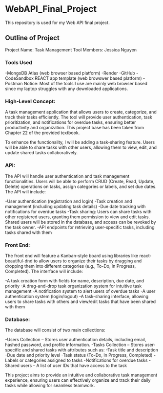 # WebAPI_Final_Project
This repository is used for my Web API final project.

## Outline of Project
Project Name: Task Management Tool
Members: Jessica Nguyen

### Tools Used
-MongoDB Atlas (web browser based platform)
-Render
-GitHub
-CodeSandbox REACT app template (web browswer based platform)
-Postman
Notice: Most of the tools I use are mainly web browser based since my laptop struggles with any downloaded applications.

### High-Level Concept:
A task management application that allows users to create, categorize, and track their tasks efficiently. The tool will provide user authentication, task prioritization, and notifications for overdue tasks, ensuring better productivity and organization. This project base has been taken from Chapter 22 of the provided textbook.

To enhance the functionality, I will be adding a task-sharing feature. Users will be able to share tasks with other users, allowing them to view, edit, and update shared tasks collaboratively.

### API:
The API will handle user authentication and task management functionalities. Users will be able to perform CRUD (Create, Read, Update, Delete) operations on tasks, assign categories or labels, and set due dates. The API will include:

-User authentication (registration and login)
-Task creation and management (including updating task details)
-Due date tracking with notifications for overdue tasks
-Task sharing: Users can share tasks with other registered users, granting them permission to view and edit tasks. Shared users will be stored in the database, and access can be revoked by the task owner.
-API endpoints for retrieving user-specific tasks, including tasks shared with them

### Front End:
The front end will feature a Kanban-style board using libraries like react-beautiful-dnd to allow users to organize their tasks by dragging and dropping them into different categories (e.g., To-Do, In Progress, Completed). The interface will include:

-A task creation form with fields for name, description, due date, and priority
-A drag-and-drop task organization system for intuitive task management
-A notification system to alert users of overdue tasks
-A user authentication system (login/logout)
-A task-sharing interface, allowing users to share tasks with others and view/edit tasks that have been shared with them

### Database:
The database will consist of two main collections:

-Users Collection – Stores user authentication details, including email, hashed password, and profile information.
-Tasks Collection – Stores user-specific and shared tasks with attributes such as:
-Task title and description
-Due date and priority level
-Task status (To-Do, In Progress, Completed)
-Labels or categories assigned to tasks
-Notifications for overdue tasks
-Shared users – A list of user IDs that have access to the task

This project aims to provide an intuitive and collaborative task management experience, ensuring users can effectively organize and track their daily tasks while allowing for seamless teamwork.
